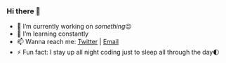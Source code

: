 ### Hi there 👋

- 🔭 I’m currently working on *something*😉
- 🌱 I’m learning constantly
- 📫 Wanna reach me: [Twitter](https://twitter.com/the_dro_) | [Email](mailto:lorddro1532@gmail.com)
- ⚡ Fun fact: I stay up all night coding just to sleep all through the day🌓
